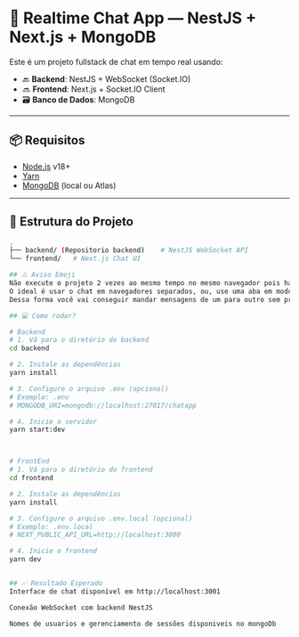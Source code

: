 # 💬 Realtime Chat App — NestJS + Next.js + MongoDB

Este é um projeto fullstack de chat em tempo real usando:

- 🔙 **Backend**: NestJS + WebSocket (Socket.IO)
- 🔜 **Frontend**: Next.js + Socket.IO Client
- 🗃️ **Banco de Dados**: MongoDB

---

## 📦 Requisitos

- [Node.js](https://nodejs.org/) v18+
- [Yarn](https://yarnpkg.com/)
- [MongoDB](https://www.mongodb.com/) (local ou Atlas)

---

## 📁 Estrutura do Projeto

```bash
.
├── backend/ (Repositorio backend)    # NestJS WebSocket API
└── frontend/   # Next.js Chat UI

## ⚠️ Aviso Emoji
Não execute o projeto 2 vezes ao mesmo tempo no mesmo navegador pois haverá conflito de localStorage. 
O ideal é usar o chat em navegadores separados, ou, use uma aba em modo Private para executar
Dessa forma você vai conseguir mandar mensagens de um para outro sem problemas 

## 💻 Como rodar?

# Backend
# 1. Vá para o diretório do backend
cd backend

# 2. Instale as dependências
yarn install

# 3. Configure o arquivo .env (opcional)
# Exemplo: .env
# MONGODB_URI=mongodb://localhost:27017/chatapp

# 4. Inicie o servidor
yarn start:dev



# FrontEnd
# 1. Vá para o diretório do frontend
cd frontend

# 2. Instale as dependências
yarn install

# 3. Configure o arquivo .env.local (opcional)
# Exemplo: .env.local
# NEXT_PUBLIC_API_URL=http://localhost:3000

# 4. Inicie o frontend
yarn dev


## ✅ Resultado Esperado
Interface de chat disponível em http://localhost:3001

Conexão WebSocket com backend NestJS

Nomes de usuarios e gerenciamento de sessões disponiveis no mongoDb
